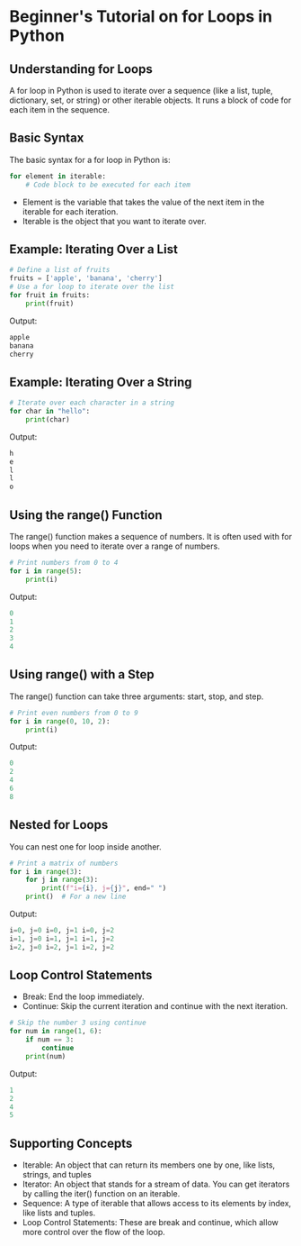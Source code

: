 # Beginner's Tutorial on for Loops in Python

## Understanding for Loops

A for loop in Python is used to iterate over a sequence (like a list, tuple, dictionary, set, or string) or other iterable objects. It runs a block of code for each item in the sequence.

## Basic Syntax

The basic syntax for a for loop in Python is:

```python
for element in iterable:
    # Code block to be executed for each item
```

- Element is the variable that takes the value of the next item in the iterable for each iteration.
- Iterable is the object that you want to iterate over.

## Example: Iterating Over a List

```python
# Define a list of fruits
fruits = ['apple', 'banana', 'cherry']
# Use a for loop to iterate over the list
for fruit in fruits:
    print(fruit)
```

Output:

```python
apple
banana
cherry
```

## Example: Iterating Over a String

```python
# Iterate over each character in a string
for char in "hello":
    print(char)
```

Output:

```python
h
e
l
l
o
```

## Using the range() Function

The range() function makes a sequence of numbers. It is often used with for loops when you need to iterate over a range of numbers.

```python
# Print numbers from 0 to 4
for i in range(5):
    print(i)
```

Output:

```python
0
1
2
3
4
```

## Using range() with a Step

The range() function can take three arguments: start, stop, and step.

```python
# Print even numbers from 0 to 9
for i in range(0, 10, 2):
    print(i)
```

Output:

```python
0
2
4
6
8
```

## Nested for Loops

You can nest one for loop inside another.

```python
# Print a matrix of numbers
for i in range(3):
    for j in range(3):
        print(f"i={i}, j={j}", end=" ")
    print()  # For a new line
```

Output:

```python
i=0, j=0 i=0, j=1 i=0, j=2 
i=1, j=0 i=1, j=1 i=1, j=2 
i=2, j=0 i=2, j=1 i=2, j=2 
```

## Loop Control Statements

- Break: End the loop immediately.
- Continue: Skip the current iteration and continue with the next iteration.

```python
# Skip the number 3 using continue
for num in range(1, 6):
    if num == 3:
        continue
    print(num)
```

Output:

```python
1
2
4
5
```

## Supporting Concepts

- Iterable: An object that can return its members one by one, like lists, strings, and tuples
- Iterator: An object that stands for a stream of data. You can get iterators by calling the iter() function on an iterable.
- Sequence: A type of iterable that allows access to its elements by index, like lists and tuples.
- Loop Control Statements: These are break and continue, which allow more control over the flow of the loop.
